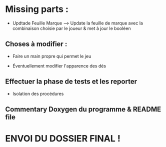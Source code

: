 # Missing parts : 

- Updtade Feuille Marque --> Update la feuille de marque avec la combinaison choisie par le joueur & met à jour le booléen

## Choses à modifier :

- Faire un main propre qui permet le jeu

- Éventuellement modifier l'apparence des dés

## Effectuer la phase de tests et les reporter 

- Isolation des procédures

## Commentary Doxygen du programme & README file

# ENVOI DU DOSSIER FINAL !